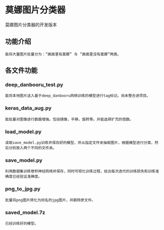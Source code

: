 # 莫娜图片分类器
莫娜图片分类器的开发版本

## 功能介绍

    能将大量图片批量分为：“画面里有莫娜” 与 “画面里没有莫娜”两类。
    
    
## 各文件功能
        
### deep_danbooru_test.py
    
    能将本地图片送入基于deep_danbooru网络训练的模型进行tag标记。尚未整合进项目。
        
### keras_data_aug.py
    
    能批量对图像进行数据增强。包括镜像，平移，旋转等。并能选择扩充的倍数。
        
### load_model.py
    
    读取save_model.py训练并保存好的模型，并从指定文件夹抽取图片，根据模型进行分类，然后分别放入两个不同的文件夹。
        
### save_model.py
    
    利用数据集训练卷积神经网络并保存，同时可视化训练过程，给出每次迭代的训练损失和训练准确度已经验证准确度。
        
### png_to_jpg.py
    
    批量将png图片转化为同名的jpg图片，并删除原文件。
        
### saved_model.7z
    
    已经训练好的模型。
